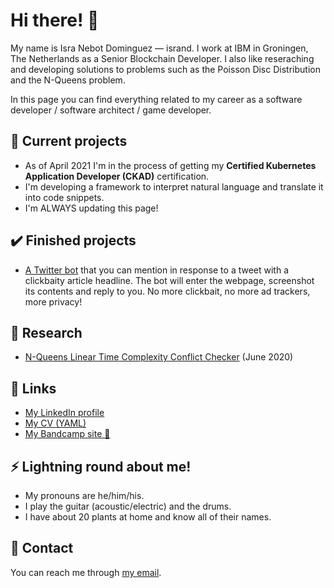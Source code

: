 # Hi there! 👋

My name is Isra Nebot Dominguez — isrand. I work at IBM in Groningen, The Netherlands as a Senior Blockchain Developer. I also like reseraching and developing solutions to problems such as the Poisson Disc Distribution and the N-Queens problem.

In this page you can find everything related to my career as a software developer / software architect / game developer.

## 🌱 Current projects

* As of April 2021 I'm in the process of getting my **Certified Kubernetes Application Developer (CKAD)** certification.
* I'm developing a framework to interpret natural language and translate it into code snippets.
* I'm ALWAYS updating this page!

## ✔️ Finished projects

* [A Twitter bot](https://twitter.com/HookLineClicker) that you can mention in response to a tweet with a clickbaity article headline. The bot will enter the webpage, screenshot its contents and reply to you. No more clickbait, no more ad trackers, more privacy!

## 📃 Research

* [N-Queens Linear Time Complexity Conflict Checker](https://github.com/isrand/NQueensLinearTimeComplexityConflictChecker) (June 2020)

## 🔗 Links

* [My LinkedIn profile](https://linkedin.com/in/isra-nebot)
* [My CV (YAML)](https://raw.githubusercontent.com/isrand/yamlcv/main/cv.yaml)
* [My Bandcamp site 🎸](https://isrv.bandcamp.com)

## ⚡ Lightning round about me!

* My pronouns are he/him/his.
* I play the guitar (acoustic/electric) and the drums.
* I have about 20 plants at home and know all of their names.

## 💬 Contact

You can reach me through [my email](mailto:israel.nebot@gmail.com).
